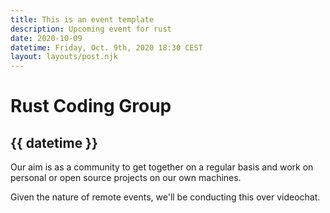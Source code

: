 ```yaml
---
title: This is an event template
description: Upcoming event for rust
date: 2020-10-09
datetime: Friday, Oct. 9th, 2020 18:30 CEST
layout: layouts/post.njk
---
```

# Rust Coding Group

## {{ datetime }}

Our aim is as a community to get together on a regular basis and work on personal or open source projects on our own machines.

Given the nature of remote events, we'll be conducting this over videochat.

